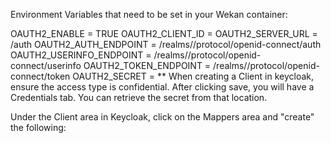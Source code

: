Environment Variables that need to be set in your Wekan container:

OAUTH2_ENABLE = TRUE
OAUTH2_CLIENT_ID = <Keycloak create Client ID>
OAUTH2_SERVER_URL = <Keycloak server name>/auth
OAUTH2_AUTH_ENDPOINT = /realms/<keycloak realm>/protocol/openid-connect/auth
OAUTH2_USERINFO_ENDPOINT = /realms/<keycloak realm>/protocol/openid-connect/userinfo
OAUTH2_TOKEN_ENDPOINT = /realms/<keycloak realm>/protocol/openid-connect/token
OAUTH2_SECRET = <keycloak client secret>
** When creating a Client in keycloak, ensure the access type is confidential.  After clicking save, you will have a Credentials tab.  You can retrieve the secret from that location.

Under the Client area in Keycloak, click on the Mappers area and "create" the following:
 
